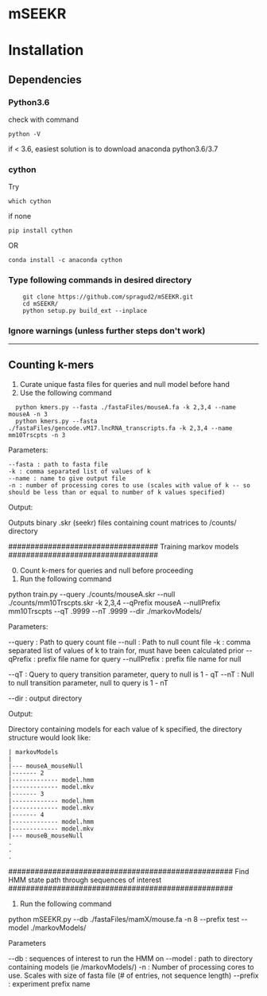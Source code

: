 # mSEEKR


# Installation

## Dependencies

### Python3.6
check with command 

```
python -V
```

if < 3.6, easiest solution is to download anaconda python3.6/3.7
### cython

Try 
```
which cython
``` 
if none

```
pip install cython
```

OR

```
conda install -c anaconda cython
```

### Type following commands in desired directory
```
	git clone https://github.com/spragud2/mSEEKR.git
	cd mSEEKR/
	python setup.py build_ext --inplace
```
### Ignore warnings (unless further steps don't work)
<hr/>

## Counting k-mers


  1. Curate unique fasta files for queries and null model before hand
  2. Use the following command
```
  python kmers.py --fasta ./fastaFiles/mouseA.fa -k 2,3,4 --name mouseA -n 3
  python kmers.py --fasta ./fastaFiles/gencode.vM17.lncRNA_transcripts.fa -k 2,3,4 --name mm10Trscpts -n 3
```

  Parameters:

    --fasta : path to fasta file
    -k : comma separated list of values of k
    --name : name to give output file
    -n : number of processing cores to use (scales with value of k -- so should be less than or equal to number of k values specified)


  Output:

  Outputs binary .skr (seekr) files containing count matrices to /counts/ directory

##################################
Training markov models
##################################

  0. Count k-mers for queries and null before proceeding
  1. Run the following command

  python train.py --query ./counts/mouseA.skr --null ./counts/mm10Trscpts.skr -k 2,3,4 --qPrefix mouseA --nullPrefix mm10Trscpts --qT .9999 --nT .9999 --dir ./markovModels/

  Parameters:

  --query : Path to query count file
  --null : Path to null count file
  -k : comma separated list of values of k to train for, must have been calculated prior
  --qPrefix : prefix file name for query
  --nullPrefix : prefix file name for null

  --qT : Query to query transition parameter, query to null is 1 - qT
  --nT : Null to null transition parameter, null to query is 1 - nT

  --dir : output directory

  Output:

  Directory containing models for each value of k specified, the directory structure would look like:

    | markovModels
    |
    |--- mouseA_mouseNull
    |------- 2
    |------------- model.hmm
    |------------- model.mkv
    |------- 3
    |------------- model.hmm
    |------------- model.mkv
    |------- 4
    |------------- model.hmm
    |------------- model.mkv
    |--- mouseB_mouseNull
    .
    .
    .

###################################################
Find HMM state path through sequences of interest
###################################################
  1. Run the following command

  python mSEEKR.py --db ./fastaFiles/mamX/mouse.fa -n 8 --prefix test --model ./markovModels/


  Parameters

  --db : sequences of interest to run the HMM on
  --model : path to directory containing models (ie /markovModels/)
  -n : Number of processing cores to use. Scales with size of fasta file (# of entries, not sequence length)
  --prefix : experiment prefix name

